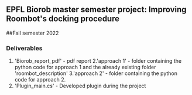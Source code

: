 ## EPFL Biorob master semester project: Improving Roombot's docking procedure
##Fall semester 2022 


### Deliverables

1. 'Biorob_report_pdf' - pdf report 
2.'approach 1' - folder containing the python code for approach 1 and the already existing folder 'roombot_description'
3.'approach 2' - folder containing the python code for approach 2.
4. 'Plugin_main.cs' - Developed plugin during the project



